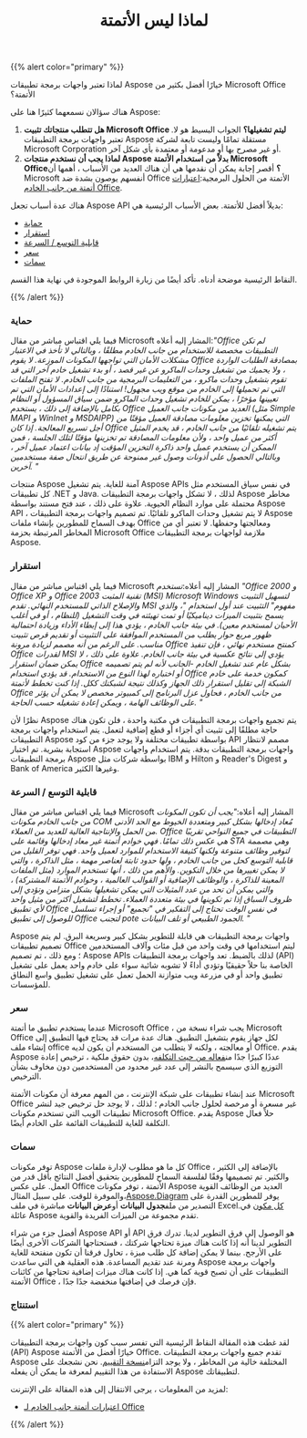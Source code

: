 ﻿---
title: لماذا ليس الأتمتة
type: docs
weight: 70
url: /ar/java/why-not-automation/
---
{{% alert color="primary" %}} 

لماذا تعتبر واجهات برمجة تطبيقات Aspose خيارًا أفضل بكثير من Microsoft Office الأتمتة؟

هناك سؤالان نسمعهما كثيرًا هنا على Aspose:

1. **هل تتطلب منتجاتك تثبيت Microsoft Office ليتم تشغيلها؟** 
 الجواب البسيط هو لا. تعتبر واجهات برمجة التطبيقات Aspose مستقلة تمامًا وليست تابعة لشركة Microsoft Corporation أو غير مصرح بها أو مدعومة أو معتمدة بأي شكل آخر.
1. **لماذا يجب أن نستخدم منتجات Aspose بدلاً من استخدام الأتمتة Microsoft Office؟** 
 أقصر إجابة يمكن أن نقدمها هي أن هناك العديد من الأسباب ، أهمها أن Microsoft أنفسهم يوصون بشدة ضد Office الأتمتة من الحلول البرمجية:[اعتبارات أتمتة من جانب الخادم Office](https://support.microsoft.com/en-us/help/257757/considerations-for-server-side-automation-of-office).

هناك عدة أسباب تجعل Aspose API بديلاً أفضل للأتمتة. بعض الأسباب الرئيسية هي:

- [حماية](/diagram/ar/java/why-not-automation/)
- [استقرار](/diagram/ar/java/why-not-automation/)
- [قابلية التوسع / السرعة](/diagram/ar/java/why-not-automation/)
- [سعر](/diagram/ar/java/why-not-automation/)
- [سمات](/diagram/ar/java/why-not-automation/)

النقاط الرئيسية موضحة أدناه. تأكد أيضًا من زيارة الروابط الموجودة في نهاية هذا القسم.

{{% /alert %}} 
### **حماية**
 فيما يلي اقتباس مباشر من مقال Microsoft المشار إليه أعلاه:*"Office لم تكن التطبيقات مخصصة للاستخدام من جانب الخادم مطلقًا ، وبالتالي لا تأخذ في الاعتبار مشكلات الأمان التي تواجهها المكونات الموزعة. لا يقوم Office بمصادقة الطلبات الواردة ، ولا يحميك من تشغيل وحدات الماكرو عن غير قصد ، أو بدء تشغيل خادم آخر التي قد تقوم بتشغيل وحدات ماكرو ، من التعليمات البرمجية من جانب الخادم. لا تفتح الملفات التي تم تحميلها إلى الخادم من موقع ويب مجهول! استنادًا إلى إعدادات الأمان التي تم تعيينها مؤخرًا ، يمكن للخادم تشغيل وحدات الماكرو ضمن سياق المسؤول أو النظام بكامل بالإضافة إلى ذلك ، يستخدم Office العديد من مكونات جانب العميل (مثل Simple MAPI و WinInet و MSDAIPP) التي يمكنها تخزين معلومات مصادقة العميل مؤقتًا من أجل تسريع المعالجة. إذا كان Office يتم تشغيله تلقائيًا من جانب الخادم ، قد يخدم المثيل أكثر من عميل واحد ، ولأن معلومات المصادقة تم تخزينها مؤقتًا لتلك الجلسة ، فمن الممكن أن يستخدم عميل واحد ذاكرة التخزين المؤقت إد بيانات اعتماد عميل آخر ، وبالتالي الحصول على أذونات وصول غير ممنوحة عن طريق انتحال صفة مستخدمين آخرين. "*

منتجات Aspose آمنة للغاية. يتم تشغيل Aspose APIs في نفس سياق المستخدم مثل كل تطبيقات .NET و Java. لذلك ، لا تشكل واجهات برمجة التطبيقات Aspose مخاطر محتملة على موارد النظام الحيوية. علاوة على ذلك ، عند فتح مستند بواسطة Aspose API ، لا يتم تشغيل وحدات الماكرو تلقائيًا. تم تصميم واجهات برمجة التطبيقات Aspose بهدف السماح للمطورين بإنشاء ملفات Office ومعالجتها وحفظها. لا تعتبر أي من المخاطر المرتبطة بحزمة Microsoft Office ملازمة لواجهات برمجة التطبيقات Aspose.
### **استقرار**
 فيما يلي اقتباس مباشر من مقال Microsoft المشار إليه أعلاه:*تستخدم "Office 2000 و Office XP و Office 2003 تقنية المثبت (MSI) Microsoft Windows لتسهيل التثبيت والإصلاح الذاتي للمستخدم النهائي. تقدم MSI مفهوم" التثبيت عند أول استخدام "، والذي يسمح بتثبيت الميزات ديناميكيًا أو تمت تهيئته في وقت التشغيل (للنظام ، أو في أغلب الأحيان لمستخدم معين). في بيئة جانب الخادم ، يؤدي هذا إلى إبطاء الأداء وزيادة احتمالية ظهور مربع حوار يطلب من المستخدم الموافقة على التثبيت أو تقديم قرص تثبيت مناسب. على الرغم من أنه مصمم لزيادة مرونة Office كمنتج مستخدم نهائي ، فإن تنفيذ Office لقدرات MSI يؤدي إلى نتائج عكسية في بيئة جانب الخادم. علاوة على ذلك ، لا يمكن ضمان استقرار Office بشكل عام عند تشغيل الخادم -الجانب لأنه لم يتم تصميمه أو اختباره لهذا النوع من الاستخدام. قد يؤدي استخدام Office كمكون خدمة على خادم الشبكة إلى تقليل استقرار ذلك الجهاز وكذلك نتيجة لشبكتك ككل. إذا كنت تخطط لأتمتة Office من جانب الخادم ، فحاول عزل البرنامج إلى كمبيوتر مخصص لا يمكن أن يؤثر على الوظائف الهامة ، ويمكن إعادة تشغيله حسب الحاجة. "*

نظرًا لأن Aspose يتم تجميع واجهات برمجة التطبيقات في مكتبة واحدة ، فلن تكون هناك حاجة مطلقًا إلى تثبيت أي أجزاء أو قطع إضافية لتعمل. يتم استخدام واجهات برمجة التطبيقات Aspose بواسطة تطبيقات مختلفة ولا يوجد جزء من كود API مصمم لانتظار استجابة بشرية. تم اختبار Aspose واجهات برمجة التطبيقات بدقة. يتم استخدام واجهات برمجة التطبيقات Aspose بواسطة شركات مثل IBM و Hilton و Reader's Digest و Bank of America وغيرها الكثير.
### **قابلية التوسع / السرعة**
 فيما يلي اقتباس مباشر من مقال Microsoft المشار إليه أعلاه:*"يجب أن تكون المكونات من جانب الخادم مكونات COM مُعاد إدخالها بشكل كبير ومتعددة الخيوط مع الحد الأدنى من الحمل والإنتاجية العالية للعديد من العملاء. Office التطبيقات في جميع النواحي تقريبًا هي عكس ذلك تمامًا. فهي خوادم أتمتة غير معاد إدخالها وقائمة على STA وهي مصممة لتوفير وظائف متنوعة ولكنها كثيفة الاستخدام للموارد لعميل واحد. فهي توفر القليل من قابلية التوسع كحل من جانب الخادم ، ولها حدود ثابتة لعناصر مهمة ، مثل الذاكرة ، والتي لا يمكن تغييرها من خلال التكوين. والأهم من ذلك ، أنها تستخدم الموارد (مثل الملفات المعينة للذاكرة ، والوظائف الإضافية أو القوالب العالمية ، وخوادم الأتمتة المشتركة) ، والتي يمكن أن تحد من عدد المثيلات التي يمكن تشغيلها بشكل متزامن وتؤدي إلى ظروف السباق إذا تم تكوينها في بيئة متعددة العملاء. تخطط لتشغيل أكثر من مثيل واحد لأي تطبيق Office في نفس الوقت تحتاج إلى التفكير في "تجميع" أو إجراء تسلسل للوصول إلى تطبيق Office لتجنب pote الجمود الطبيعي أو تلف البيانات. "*

Aspose واجهات برمجة التطبيقات هي قابلة للتطوير بشكل كبير وسريعة البرق. لم يتم تصميم تطبيقات Office ليتم استخدامها في وقت واحد من قبل مئات وآلاف المستخدمين ؛ ومع ذلك ، تم تصميم Aspose APIs لذلك بالضبط. تعد واجهات برمجة التطبيقات (API) الخاصة بنا حلاً حقيقيًا وتؤدي أداءً لا تشوبه شائبة سواء على خادم واحد يعمل على تشغيل تطبيق واحد أو في مزرعة ويب متوازنة الحمل تعمل على تشغيل تطبيق واسع النطاق للمؤسسات.
### **سعر**
 عندما يستخدم تطبيق ما أتمتة Microsoft Office ، يجب شراء نسخة من Microsoft Office لكل جهاز يقوم بتشغيل التطبيق. هناك عدة مرات قد يحتاج فيها التطبيق إلى إنشاء ملف office أو معالجته ، ولكنه لا يتطلب من المستخدم أن يكون لديه Office. يقدم Aspose عددًا كبيرًا جدًا من[فعاله من حيث التكلفه](https://purchase.aspose.com/)، بدون حقوق ملكية ، ترخيص إعادة التوزيع الذي سيسمح بالنشر إلى عدد غير محدود من المستخدمين دون مخاوف بشأن الترخيص.

عند إنشاء تطبيقات على شبكة الإنترنت ، من المهم معرفة أن مكونات الأتمتة Microsoft Office غير مسعرة أو مرخصة لحلول جانب الخادم ؛ لذلك ، لا يوجد حل ترخيص جيد لنشر تطبيقات الويب التي تستخدم مكونات Microsoft Office. يقدم Aspose حلاً فعال التكلفة للغاية للتطبيقات القائمة على الخادم أيضًا.
### **سمات**
 توفر مكونات Aspose كل ما هو مطلوب لإدارة ملفات Office ، بالإضافة إلى الكثير والكثير. تم تصميمها وفقًا لفلسفة السماح للمطورين بتحقيق أفضل النتائج بأقل قدر من العمل. على عكس Office الأتمتة ، توفر مكونات Aspose العديد من الوظائف القوية والموفرة للوقت. على سبيل المثال،[Aspose.Diagram](https://repository.aspose.com/webapp/#/artifacts/browse/tree/General/repo/com/aspose/aspose-diagram) يوفر للمطورين القدرة على التصدير من ملف**جدول البيانات** أو**عرض البيانات** مباشرة في ملف Excel.[كل مكون](https://products.aspose.com/total) في عائلة Aspose تقدم مجموعة من الميزات الفريدة والقوية.

أفضل جزء من شراء Aspose API أو API هو الوصول إلى فرق التطوير لدينا. تدرك فرق التطوير لدينا أنه إذا كانت هناك ميزة تحتاجها شركتك ، فستحتاجها الشركات الأخرى أيضًا على الأرجح. بينما لا يمكن إضافة كل طلب ميزة ، تحاول فرقنا أن تكون منفتحة للغاية ومرنة عند تقديم المساعدة. هذه العقلية هي التي ساعدت Aspose واجهات برمجة التطبيقات على أن تصبح قوية كما هي. إذا كانت هناك ميزات إضافية تحتاجها من كائنات الأتمتة Office ، فإن فرصك في إضافتها منخفضة جدًا جدًا.
### **استنتاج**
{{% alert color="primary" %}} 

 لقد غطت هذه المقالة النقاط الرئيسية التي تفسر سبب كون واجهات برمجة التطبيقات (API) Aspose خيارًا أفضل من الأتمتة Office. تقدم جميع واجهات برمجة التطبيقات Aspose المختلفة خالية من المخاطر ، ولا يوجد التزام[نسخة التقييم](https://repository.aspose.com/webapp/#/artifacts/browse/tree/General/repo/com/aspose/aspose-diagram). نحن نشجعك على الاستفادة من هذا التقييم لمعرفة ما يمكن أن يفعله Aspose لتطبيقاتك.

لمزيد من المعلومات ، يرجى الانتقال إلى هذه المقالة على الإنترنت:

- [اعتبارات أتمتة جانب الخادم لـ Office](https://support.microsoft.com/en-us/help/257757/considerations-for-server-side-automation-of-office)

{{% /alert %}}
